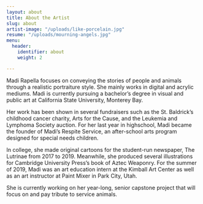 ```yaml
---
layout: about
title: About the Artist
slug: about
artist-image: "/uploads/like-porcelain.jpg"
resume: "/uploads/mourning-angels.jpg"
menu:
  header:
    identifier: about
    weight: 2

---
```

Madi Rapella focuses on conveying the stories of people and animals through a realistic portraiture style. She mainly works in digital and acrylic mediums. Madi is currently pursuing a bachelor’s degree in visual and public art at California State University, Monterey Bay.

Her work has been shown in several fundraisers such as the St. Baldrick’s childhood cancer charity, Arts for the Cause, and the Leukemia and Lymphoma Society auction. For her last year in highschool, Madi became the founder of Madi’s Respite Service, an after-school arts program designed for special needs children. 

In college, she made original cartoons for the student-run newspaper, The Lutrinae from 2017 to 2019. Meanwhile, she produced several illustrations for Cambridge University Press’s book of Aztec Weaponry. For the summer of 2019, Madi was an art education intern at the Kimball Art Center as well as an art instructor at Paint Mixer in Park City, Utah. 

She is currently working on her year-long, senior capstone project that will focus on and pay tribute to service animals.